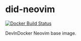 # did-neovim
[![Docker Build Status](https://img.shields.io/docker/build/nimerritt/did-neovim.svg?style=flat-square)](https://hub.docker.com/r/nimerritt/did-neovim/builds/)

DevInDocker Neovim base image.
